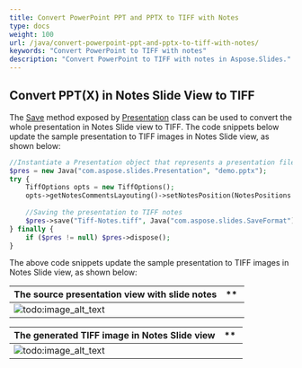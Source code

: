 ```yaml
---
title: Convert PowerPoint PPT and PPTX to TIFF with Notes
type: docs
weight: 100
url: /java/convert-powerpoint-ppt-and-pptx-to-tiff-with-notes/
keywords: "Convert PowerPoint to TIFF with notes"
description: "Convert PowerPoint to TIFF with notes in Aspose.Slides."
---
```


## **Convert PPT(X) in Notes Slide View to TIFF**
The [Save](https://apireference.aspose.com/slides/java/com.aspose.slides/Presentation#save-java.lang.String-int-com.aspose.slides.ISaveOptions-) method exposed by [Presentation](https://apireference.aspose.com/slides/java/com.aspose.slides/Presentation) class can be used to convert the whole presentation in Notes Slide view to TIFF. The code snippets below update the sample presentation to TIFF images in Notes Slide view, as shown below:

```php
//Instantiate a Presentation object that represents a presentation file
$pres = new Java("com.aspose.slides.Presentation", "demo.pptx");
try {
    TiffOptions opts = new TiffOptions();
    opts->getNotesCommentsLayouting()->setNotesPosition(NotesPositions.BottomFull);
    
    //Saving the presentation to TIFF notes
    $pres->save("Tiff-Notes.tiff", Java("com.aspose.slides.SaveFormat")->Tiff,opts);
} finally {
    if ($pres != null) $pres->dispose();
}
```

The above code snippets update the sample presentation to TIFF images in Notes Slide view, as shown below:

|**The source presentation view with slide notes**|** |
| :- | :- |
|![todo:image_alt_text](http://i.imgur.com/6HdY6IV.png)| |


|**The generated TIFF image in Notes Slide view**|** |
| :- | :- |
|![todo:image_alt_text](http://i.imgur.com/A3ttT2y.png)| |




